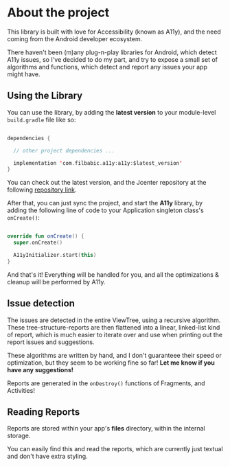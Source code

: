 # About the project

This library is built with love for Accessibility (known as A11y), and the need coming from the Android developer ecosystem.

There haven't been (m)any plug-n-play libraries for Android, which detect A11y issues, so I've decided to do my part, and try to expose a small set of algorithms and functions, which detect and report any issues your app might have.

## Using the Library

You can use the library, by adding the **latest version** to your module-level `build.gradle` file like so:

```kotlin

dependencies {

  // other project dependencies ...

  implementation 'com.filbabic.a11y:a11y:$latest_version'
}
```

You can check out the latest version, and the Jcenter repository at the following [repository link](https://bintray.com/beta/#/filbabic/A11y/com.filbabic.a11y?tab=overview).

After that, you can just sync the project, and start the **A11y** library, by adding the following line of code to your Application singleton class's `onCreate()`:

```kotlin

override fun onCreate() {
  super.onCreate()

  A11yInitializer.start(this)
}
```

And that's it! Everything will be handled for you, and all the optimizations & cleanup will be performed by A11y.

## Issue detection

The issues are detected in the entire ViewTree, using a recursive algorithm. These tree-structure-reports are then flattened into a linear, linked-list kind of report, which is much easier to iterate over and use when printing out the report issues and suggestions.

These algorithms are written by hand, and I don't guaranteee their speed or optimization, but they seem to be working fine so far! **Let me know if you have any suggestions!**

Reports are generated in the `onDestroy()` functions of Fragments, and Activities!

## Reading Reports

Reports are stored within your app's **files** directory, within the internal storage.

You can easily find this and read the reports, which are currently just textual and don't have extra styling.